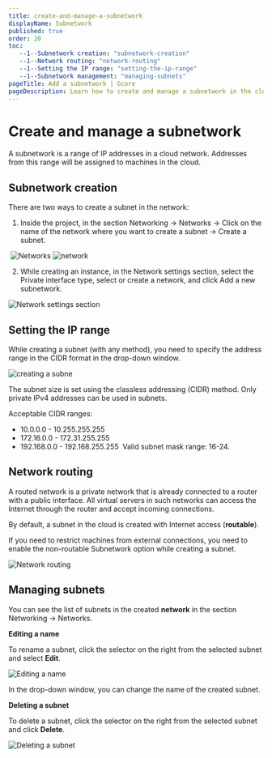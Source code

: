 ```yaml
---
title: create-and-manage-a-subnetwork
displayName: Subnetwork
published: true
order: 20
toc:
   --1--Subnetwork creation: "subnetwork-creation"
   --1--Network routing: "network-routing"
   --1--Setting the IP range: "setting-the-ip-range"
   --1--Subnetwork management: "managing-subnets"
pageTitle: Add a subnetwork | Gcore
pageDescription: Learn how to create and manage a subnetwork in the cloud to transfer information between cloud resources and establish an Internet connection.
---
```

# Create and manage a subnetwork

A subnetwork is a range of IP addresses in a cloud network. Addresses from this range will be assigned to machines in the cloud.  

## Subnetwork creation

There are two ways to create a subnet in the network: 

1. Inside the project, in the section Networking → Networks → Click on the name of the network where you want to create a subnet → Create a subnet.

<media-gallery>
 <img src="https://assets.gcore.pro/docs/cloud/networking/create-and-manage-a-subnetwork/13830562453009.png" alt="Networks ">

<img src="https://assets.gcore.pro/docs/cloud/networking/create-and-manage-a-subnetwork/13830595601169.png" alt="network">
</media-gallery>

2. While creating an instance, in the Network settings section, select the Private interface type, select or create a network, and click Add a new subnetwork.

<img src="https://assets.gcore.pro/docs/cloud/networking/create-and-manage-a-subnetwork/13830600498321.png" alt="Network settings section">

## Setting the IP range

While creating a subnet (with any method), you need to specify the address range in the CIDR format in the drop-down window.

<img src="https://assets.gcore.pro/docs/cloud/networking/create-and-manage-a-subnetwork/13830635124369.png" alt="creating a subne">

The subnet size is set using the classless addressing (CIDR) method. Only private IPv4 addresses can be used in subnets. 

Acceptable CIDR ranges: 
*   10.0.0.0 - 10.255.255.255 
*   172.16.0.0 - 172.31.255.255 
*   192.168.0.0 - 192.168.255.255 
Valid subnet mask range: 16-24. 

## Network routing

A routed network is a private network that is already connected to a router with a public interface. All virtual servers in such networks can access the Internet through the router and accept incoming connections. 

By default, a subnet in the cloud is created with Internet access (**routable**). 

If you need to restrict machines from external connections, you need to enable the non-routable Subnetwork option while creating a subnet. 

<img src="https://assets.gcore.pro/docs/cloud/networking/create-and-manage-a-subnetwork/13830607341457.png" alt="Network routing">

## Managing subnets

You can see the list of subnets in the created **network** in the section Networking → Networks. 

**Editing a name** 
    
To rename a subnet, click the selector on the right from the selected subnet and select **Edit**.

<img src="https://assets.gcore.pro/docs/cloud/networking/create-and-manage-a-subnetwork/13830661431953.png" alt="Editing a name ">

In the drop-down window, you can change the name of the created subnet.

**Deleting a subnet**
    
To delete a subnet, click the selector on the right from the selected subnet and click **Delete**.

<img src="https://assets.gcore.pro/docs/cloud/networking/create-and-manage-a-subnetwork/13830702718097.png" alt="Deleting a subnet">
